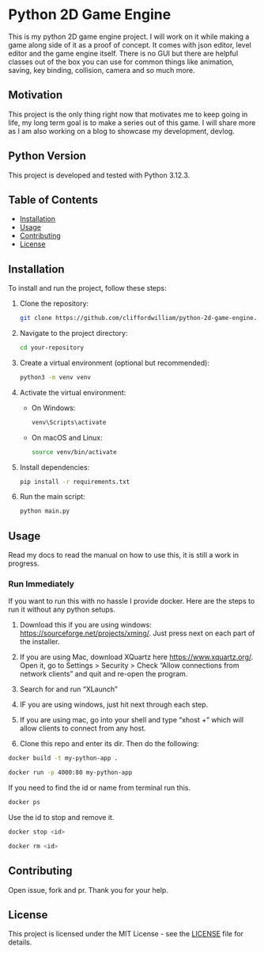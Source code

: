 # Python 2D Game Engine

This is my python 2D game engine project. I will work on it while making a game along side of it as a proof of concept. It comes with json editor, level editor and the game engine itself. There is no GUI but there are helpful classes out of the box you can use for common things like animation, saving, key binding, collision, camera and so much more.

## Motivation

This project is the only thing right now that motivates me to keep going in life, my long term goal is to make a series out of this game. I will share more as I am also working on a blog to showcase my development, devlog.

## Python Version

This project is developed and tested with Python 3.12.3.

## Table of Contents

- [Installation](#installation)
- [Usage](#usage)
- [Contributing](#contributing)
- [License](#license)

## Installation

To install and run the project, follow these steps:

1. Clone the repository:

   ```bash
   git clone https://github.com/cliffordwilliam/python-2d-game-engine.git
   ```

2. Navigate to the project directory:

   ```bash
   cd your-repository
   ```

3. Create a virtual environment (optional but recommended):

   ```bash
   python3 -m venv venv
   ```

4. Activate the virtual environment:

   - On Windows:

     ```bash
     venv\Scripts\activate
     ```

   - On macOS and Linux:

     ```bash
     source venv/bin/activate
     ```

5. Install dependencies:

   ```bash
   pip install -r requirements.txt
   ```

6. Run the main script:

   ```bash
   python main.py
   ```

## Usage

Read my docs to read the manual on how to use this, it is still a work in progress.

### Run Immediately

If you want to run this with no hassle I provide docker. Here are the steps to run it without any python setups.

1. Download this if you are using windows: https://sourceforge.net/projects/xming/. Just press next on each part of the installer.

2. If you are using Mac, download XQuartz here https://www.xquartz.org/. Open it, go to Settings > Security > Check “Allow connections from network clients” and quit and re-open the program.

3. Search for and run “XLaunch”

4. IF you are using windows, just hit next through each step.

5. If you are using mac, go into your shell and type “xhost +” which will allow clients to connect from any host.

6. Clone this repo and enter its dir. Then do the following:

```bash
docker build -t my-python-app .
```

```bash
docker run -p 4000:80 my-python-app
```

If you need to find the id or name from terminal run this.

```bash
docker ps
```

Use the id to stop and remove it.

```bash
docker stop <id>

```

```bash
docker rm <id>
```

## Contributing

Open issue, fork and pr. Thank you for your help.

## License

This project is licensed under the MIT License - see the [LICENSE](LICENSE) file for details.
